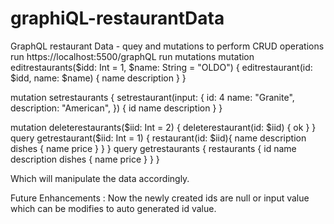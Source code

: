 # graphiQL-restaurantData
GraphQL restaurant Data - quey and mutations to  perform CRUD operations
run https://localhost:5500/graphQL
run mutations
mutation editrestaurants($idd: Int = 1, $name: String = "OLDO") {
  editrestaurant(id: $idd, name: $name) {
    name
    description
  }
}

mutation setrestaurants {
  setrestaurant(input: {
    id: 4
    name: "Granite",
    description: "American",
  }) {
    id
    name
    description
  }
}

mutation deleterestaurants($iid: Int = 2) {
  deleterestaurant(id: $iid) {
    ok
  }
}
query getrestaurant($iid: Int = 1) {
  restaurant(id: $iid){
    name
    description
    dishes {
      name
      price
    }
  }
}
query getrestaurants {
  restaurants {
    id
    name
    description
    dishes {
      name
      price
    }
  }
}


Which will manipulate the data accordingly.


Future Enhancements :
Now the newly created ids are null or input value which can be modifies to auto generated id value.
